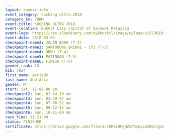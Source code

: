 ```yaml
--- 
layout: runner-info 
event_category: kuching-ultra-2018 
category_km: 70KM 
event-title: KUCHING ULTRA 2018 
event-location: BukCat City capital of Sarawak Malaysia 
event-logo: https://res.cloudinary.com/dykbosktl/image/upload/v1573619473/Logo/kuching-ultra-2018-logo_tlpvm5.png 
event-date: 2018-03-03 
checkpoint-name2: JALAN BAKO (T-2) 
checkpoint-name3: SANTUBONG BRIDGE - CP1 (T-3) 
checkpoint-name4: DBKU (T-4) 
checkpoint-name5: PATINGAN (T-5) 
checkpoint-name6: FINISH (T-6) 
gender_rank: 13
bib: 7024
first_name: Azriady
last_name: Abd Aziz
gender: M
start: Sat, 11-00-00 pm
checkpoint2: Sun, 01-34-19 am
checkpoint3: Sun, 03-49-47 am
checkpoint4: Sun, 07-06-32 am
checkpoint5: Sun, 09-12-42 am
checkpoint6: Sun, 10-21-09 am
race_time: 11-21-09
status: FINISHER
certificate: https://drive.google.com/file/d/1UM6i9PgHZXPRsmyLK2BGrcgdXlQ78Klo/view?usp=sharing","CERTIFICATE")
--- 
```

